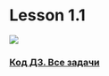 # Lesson 1.1
![](https://cdn.discordapp.com/attachments/1007250454943641733/1009720714959523901/file.jpg)
### [Код ДЗ. Все задачи](https://replit.com/@InnaF/11Tasks-1-2-3#pyproject.toml)
